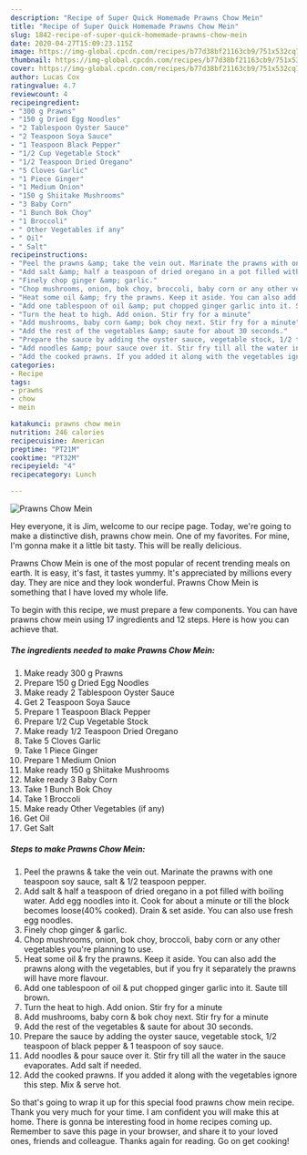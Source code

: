 ```yaml
---
description: "Recipe of Super Quick Homemade Prawns Chow Mein"
title: "Recipe of Super Quick Homemade Prawns Chow Mein"
slug: 1842-recipe-of-super-quick-homemade-prawns-chow-mein
date: 2020-04-27T15:09:23.115Z
image: https://img-global.cpcdn.com/recipes/b77d38bf21163cb9/751x532cq70/prawns-chow-mein-recipe-main-photo.jpg
thumbnail: https://img-global.cpcdn.com/recipes/b77d38bf21163cb9/751x532cq70/prawns-chow-mein-recipe-main-photo.jpg
cover: https://img-global.cpcdn.com/recipes/b77d38bf21163cb9/751x532cq70/prawns-chow-mein-recipe-main-photo.jpg
author: Lucas Cox
ratingvalue: 4.7
reviewcount: 4
recipeingredient:
- "300 g Prawns"
- "150 g Dried Egg Noodles"
- "2 Tablespoon Oyster Sauce"
- "2 Teaspoon Soya Sauce"
- "1 Teaspoon Black Pepper"
- "1/2 Cup Vegetable Stock"
- "1/2 Teaspoon Dried Oregano"
- "5 Cloves Garlic"
- "1 Piece Ginger"
- "1 Medium Onion"
- "150 g Shiitake Mushrooms"
- "3 Baby Corn"
- "1 Bunch Bok Choy"
- "1 Broccoli"
- " Other Vegetables if any"
- " Oil"
- " Salt"
recipeinstructions:
- "Peel the prawns &amp; take the vein out. Marinate the prawns with one teaspoon soy sauce, salt &amp; 1/2 teaspoon pepper."
- "Add salt &amp; half a teaspoon of dried oregano in a pot filled with boiling water. Add egg noodles into it. Cook for about a minute or till the block becomes loose(40% cooked). Drain &amp; set aside. You can also use fresh egg noodles."
- "Finely chop ginger &amp; garlic."
- "Chop mushrooms, onion, bok choy, broccoli, baby corn or any other vegetables you&#39;re planning to use."
- "Heat some oil &amp; fry the prawns. Keep it aside. You can also add the prawns along with the vegetables, but if you fry it separately the prawns will have more flavour."
- "Add one tablespoon of oil &amp; put chopped ginger garlic into it. Saute till brown."
- "Turn the heat to high. Add onion. Stir fry for a minute"
- "Add mushrooms, baby corn &amp; bok choy next. Stir fry for a minute"
- "Add the rest of the vegetables &amp; saute for about 30 seconds."
- "Prepare the sauce by adding the oyster sauce, vegetable stock, 1/2 teaspoon of black pepper &amp; 1 teaspoon of soy sauce."
- "Add noodles &amp; pour sauce over it. Stir fry till all the water in the sauce evaporates. Add salt if needed."
- "Add the cooked prawns. If you added it along with the vegetables ignore this step. Mix &amp; serve hot."
categories:
- Recipe
tags:
- prawns
- chow
- mein

katakunci: prawns chow mein 
nutrition: 246 calories
recipecuisine: American
preptime: "PT21M"
cooktime: "PT32M"
recipeyield: "4"
recipecategory: Lunch

---
```



![Prawns Chow Mein](https://img-global.cpcdn.com/recipes/b77d38bf21163cb9/751x532cq70/prawns-chow-mein-recipe-main-photo.jpg)

Hey everyone, it is Jim, welcome to our recipe page. Today, we're going to make a distinctive dish, prawns chow mein. One of my favorites. For mine, I'm gonna make it a little bit tasty. This will be really delicious.



Prawns Chow Mein is one of the most popular of recent trending meals on earth. It is easy, it's fast, it tastes yummy. It's appreciated by millions every day. They are nice and they look wonderful. Prawns Chow Mein is something that I have loved my whole life.


To begin with this recipe, we must prepare a few components. You can have prawns chow mein using 17 ingredients and 12 steps. Here is how you can achieve that.

<!--inarticleads1-->

##### The ingredients needed to make Prawns Chow Mein:

1. Make ready 300 g Prawns
1. Prepare 150 g Dried Egg Noodles
1. Make ready 2 Tablespoon Oyster Sauce
1. Get 2 Teaspoon Soya Sauce
1. Prepare 1 Teaspoon Black Pepper
1. Prepare 1/2 Cup Vegetable Stock
1. Make ready 1/2 Teaspoon Dried Oregano
1. Take 5 Cloves Garlic
1. Take 1 Piece Ginger
1. Prepare 1 Medium Onion
1. Make ready 150 g Shiitake Mushrooms
1. Make ready 3 Baby Corn
1. Take 1 Bunch Bok Choy
1. Take 1 Broccoli
1. Make ready  Other Vegetables (if any)
1. Get  Oil
1. Get  Salt




<!--inarticleads2-->

##### Steps to make Prawns Chow Mein:

1. Peel the prawns &amp; take the vein out. Marinate the prawns with one teaspoon soy sauce, salt &amp; 1/2 teaspoon pepper.
1. Add salt &amp; half a teaspoon of dried oregano in a pot filled with boiling water. Add egg noodles into it. Cook for about a minute or till the block becomes loose(40% cooked). Drain &amp; set aside. You can also use fresh egg noodles.
1. Finely chop ginger &amp; garlic.
1. Chop mushrooms, onion, bok choy, broccoli, baby corn or any other vegetables you&#39;re planning to use.
1. Heat some oil &amp; fry the prawns. Keep it aside. You can also add the prawns along with the vegetables, but if you fry it separately the prawns will have more flavour.
1. Add one tablespoon of oil &amp; put chopped ginger garlic into it. Saute till brown.
1. Turn the heat to high. Add onion. Stir fry for a minute
1. Add mushrooms, baby corn &amp; bok choy next. Stir fry for a minute
1. Add the rest of the vegetables &amp; saute for about 30 seconds.
1. Prepare the sauce by adding the oyster sauce, vegetable stock, 1/2 teaspoon of black pepper &amp; 1 teaspoon of soy sauce.
1. Add noodles &amp; pour sauce over it. Stir fry till all the water in the sauce evaporates. Add salt if needed.
1. Add the cooked prawns. If you added it along with the vegetables ignore this step. Mix &amp; serve hot.




So that's going to wrap it up for this special food prawns chow mein recipe. Thank you very much for your time. I am confident you will make this at home. There is gonna be interesting food in home recipes coming up. Remember to save this page in your browser, and share it to your loved ones, friends and colleague. Thanks again for reading. Go on get cooking!
